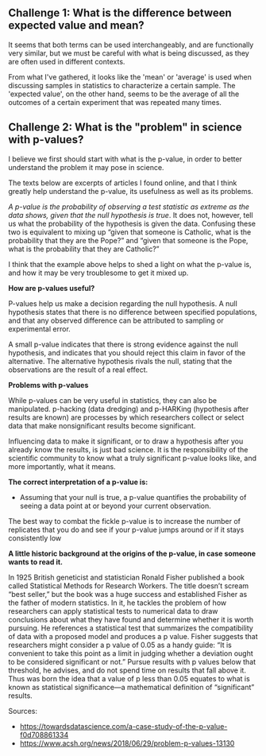 ## Challenge 1: What is the difference between expected value and mean?

It seems that both terms can be used interchangeably, and are functionally very similar, but we must be careful with what is being discussed, as they are often used in different contexts.

From what I've gathered, it looks like the 'mean' or 'average' is used when discussing samples in statistics to characterize a certain sample. The 'expected value', on the other hand, seems to be the average of all the outcomes of a certain experiment that was repeated many times.


## Challenge 2: What is the "problem" in science with p-values?

I believe we first should start with what is the p-value, in order to better understand the problem it may pose in science.

The texts below are excerpts of articles I found online, and that I think greatly help understand the p-value, its usefulness as well as its problems.

*A p-value is the probability of observing a test statistic as extreme as the data shows, given that the null hypothesis is true*. It does not, however, tell us what the probability of the hypothesis is given the data. Confusing these two is equivalent to mixing up “given that someone is Catholic, what is the probability that they are the Pope?” and “given that someone is the Pope, what is the probability that they are Catholic?”

I think that the example above helps to shed a light on what the p-value is, and how it may be very troublesome to get it mixed up.


**How are p-values useful?**

P-values help us make a decision regarding the null hypothesis. A null hypothesis states that there is no difference between specified populations, and that any observed difference can be attributed to sampling or experimental error. 

A small p-value indicates that there is strong evidence against the null hypothesis, and indicates that you should reject this claim in favor of the alternative. The alternative hypothesis rivals the null, stating that the observations are the result of a real effect.


**Problems with p-values**

While p-values can be very useful in statistics, they can also be manipulated. p-hacking (data dredging) and p-HARKing (hypothesis after results are known) are processes by which researchers collect or select data that make nonsignificant results become significant.

Influencing data to make it significant, or to draw a hypothesis after you already know the results, is just bad science. It is the responsibility of the scientific community to know what a truly significant p-value looks like, and more importantly, what it means.


**The correct interpretation of a p-value is:**
- Assuming that your null is true, a p-value quantifies the probability of seeing a data point at or beyond your current observation.

The best way to combat the fickle p-value is to increase the number of replicates that you do and see if your p-value jumps around or if it stays consistently low


**A little historic background at the origins of the p-value, in case someone wants to read it.**

In 1925 British geneticist and statistician Ronald Fisher published a book called Statistical Methods for Research Workers. The title doesn’t scream “best seller,” but the book was a huge success and established Fisher as the father of modern statistics. In it, he tackles the problem of how researchers can apply statistical tests to numerical data to draw conclusions about what they have found and determine whether it is worth pursuing. He references a statistical test that summarizes the compatibility of data with a proposed model and produces a p value. Fisher suggests that researchers might consider a p value of 0.05 as a handy guide: “It is convenient to take this point as a limit in judging whether a deviation ought to be considered significant or not.” Pursue results with p values below that threshold, he advises, and do not spend time on results that fall above it. Thus was born the idea that a value of p less than 0.05 equates to what is known as statistical significance—a mathematical definition of “significant” results.

Sources:
- https://towardsdatascience.com/a-case-study-of-the-p-value-f0d708861334
- https://www.acsh.org/news/2018/06/29/problem-p-values-13130







